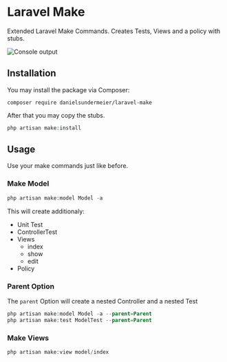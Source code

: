 # Laravel Make

Extended Laravel Make Commands.
Creates Tests, Views and a policy with stubs.

![Console output](https://user-images.githubusercontent.com/12516165/97105734-89b67c00-16bd-11eb-9fc8-1146dd7d6ff9.png)

## Installation

You may install the package via Composer:

```
composer require danielsundermeier/laravel-make
```

After that you may copy the stubs.

```php
php artisan make:install
```

## Usage

Use your make commands just like before.

### Make Model

```php
php artisan make:model Model -a
```

This will create additionaly:
- Unit Test
- ControllerTest
- Views
    + index
    + show
    + edit
- Policy

### Parent Option

The `parent` Option will create a nested Controller and a nested Test

```php
php artisan make:model Model -a --parent=Parent
php artisan make:test ModelTest --parent=Parent
```

### Make Views
```php
php artisan make:view model/index
```
